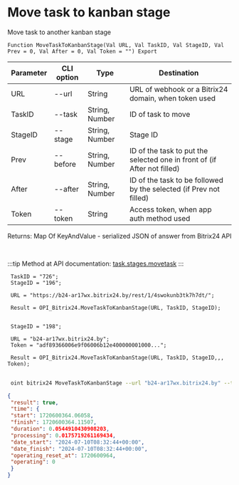 ﻿---
sidebar_position: 5
---

# Move task to kanban stage
 Move task to another kanban stage



`Function MoveTaskToKanbanStage(Val URL, Val TaskID, Val StageID, Val Prev = 0, Val After = 0, Val Token = "") Export`

 | Parameter | CLI option | Type | Destination |
 |-|-|-|-|
 | URL | --url | String | URL of webhook or a Bitrix24 domain, when token used |
 | TaskID | --task | String, Number | ID of task to move |
 | StageID | --stage | String, Number | Stage ID |
 | Prev | --before | String, Number | ID of the task to put the selected one in front of (if After not filled) |
 | After | --after | String, Number | ID of the task to be followed by the selected (if Prev not filled) |
 | Token | --token | String | Access token, when app auth method used |

 
 Returns: Map Of KeyAndValue - serialized JSON of answer from Bitrix24 API

<br/>

:::tip
Method at API documentation: [task.stages.movetask](https://dev.1c-bitrix.ru/rest_help/tasks/task/kanban/task_stages_movetask.php)
:::
<br/>


```bsl title="Code example"
 TaskID = "726";
 StageID = "196";
 
 URL = "https://b24-ar17wx.bitrix24.by/rest/1/4swokunb3tk7h7dt/";
 
 Result = OPI_Bitrix24.MoveTaskToKanbanStage(URL, TaskID, StageID);
 
 
 StageID = "198";
 
 URL = "b24-ar17wx.bitrix24.by";
 Token = "adf89366006e9f06006b12e400000001000...";
 
 Result = OPI_Bitrix24.MoveTaskToKanbanStage(URL, TaskID, StageID,,, Token);
```
	


```sh title="CLI command example"
 
 oint bitrix24 MoveTaskToKanbanStage --url "b24-ar17wx.bitrix24.by" --task "528" --stage "128" --before %before% --after %after% --token "56898d66006e9f06006b12e400000001000..."

```

```json title="Result"
{
 "result": true,
 "time": {
 "start": 1720600364.06058,
 "finish": 1720600364.11507,
 "duration": 0.0544910430908203,
 "processing": 0.0175719261169434,
 "date_start": "2024-07-10T08:32:44+00:00",
 "date_finish": "2024-07-10T08:32:44+00:00",
 "operating_reset_at": 1720600964,
 "operating": 0
 }
}
```
